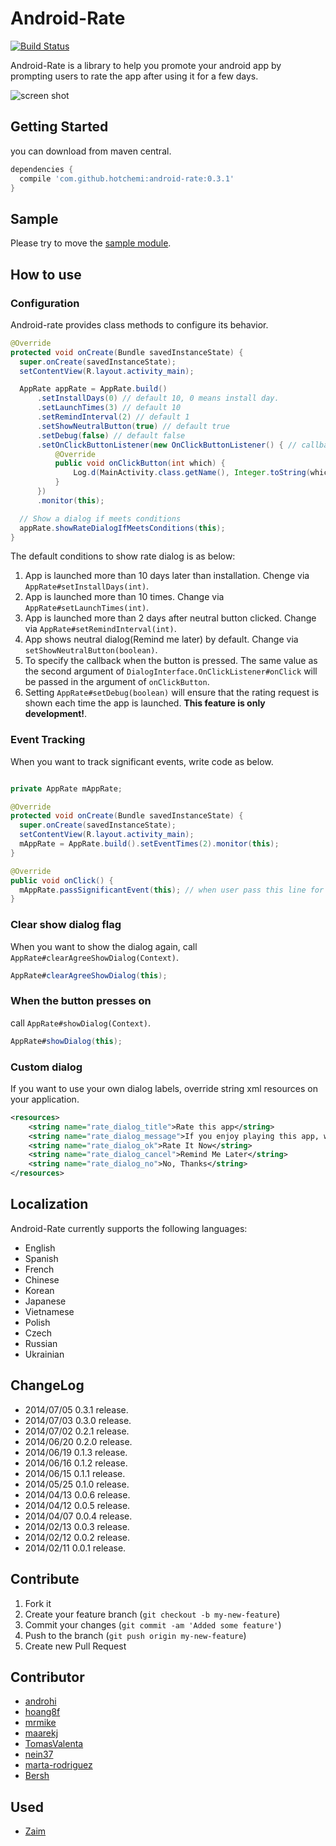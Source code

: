 Android-Rate
============

[![Build Status](https://travis-ci.org/hotchemi/Android-Rate.png?branch=master)](https://travis-ci.org/hotchemi/Android-Rate)

Android-Rate is a library to help you promote your android app by prompting users to rate the app after using it for a few days.

![screen shot](http://gifzo.net/BI5e2qMJVi0.gif)

## Getting Started

you can download from maven central.

```groovy
dependencies {
  compile 'com.github.hotchemi:android-rate:0.3.1'
}
```

## Sample

Please try to move the [sample module](https://github.com/hotchemi/Android-Rate/tree/master/sample).

## How to use

### Configuration

Android-rate provides class methods to configure its behavior.

```java
@Override
protected void onCreate(Bundle savedInstanceState) {
  super.onCreate(savedInstanceState);
  setContentView(R.layout.activity_main);

  AppRate appRate = AppRate.build()
      .setInstallDays(0) // default 10, 0 means install day.
      .setLaunchTimes(3) // default 10
      .setRemindInterval(2) // default 1
      .setShowNeutralButton(true) // default true
      .setDebug(false) // default false
      .setOnClickButtonListener(new OnClickButtonListener() { // callback listener.
          @Override
          public void onClickButton(int which) {
              Log.d(MainActivity.class.getName(), Integer.toString(which));
          }
      })
      .monitor(this);

  // Show a dialog if meets conditions
  appRate.showRateDialogIfMeetsConditions(this);
}
```

The default conditions to show rate dialog is as below:

1. App is launched more than 10 days later than installation. Chenge via `AppRate#setInstallDays(int)`.
2. App is launched more than 10 times. Change via `AppRate#setLaunchTimes(int)`.
3. App is launched more than 2 days after neutral button clicked. Change via `AppRate#setRemindInterval(int)`.
4. App shows neutral dialog(Remind me later) by default. Change via `setShowNeutralButton(boolean)`.
5. To specify the callback when the button is pressed. The same value as the second argument of `DialogInterface.OnClickListener#onClick` will be passed in the argument of `onClickButton`. 
6. Setting `AppRate#setDebug(boolean)` will ensure that the rating request is shown each time the app is launched. **This feature is only development!**.

### Event Tracking

When you want to track significant events, write code as below.

```java

private AppRate mAppRate;

@Override
protected void onCreate(Bundle savedInstanceState) {
  super.onCreate(savedInstanceState);
  setContentView(R.layout.activity_main);
  mAppRate = AppRate.build().setEventTimes(2).monitor(this);
}

@Override
public void onClick() {
  mAppRate.passSignificantEvent(this); // when user pass this line for the third time, dialog appears.
}
```

### Clear show dialog flag

When you want to show the dialog again, call `AppRate#clearAgreeShowDialog(Context)`.

```java
AppRate#clearAgreeShowDialog(this);
```

### When the button presses on

call `AppRate#showDialog(Context)`.

```java
AppRate#showDialog(this);
```

### Custom dialog

If you want to use your own dialog labels, override string xml resources on your application.

```xml
<resources>
    <string name="rate_dialog_title">Rate this app</string>
    <string name="rate_dialog_message">If you enjoy playing this app, would you mind taking a moment to rate it? It won\'t take more than a minute. Thanks for your support!</string>
    <string name="rate_dialog_ok">Rate It Now</string>
    <string name="rate_dialog_cancel">Remind Me Later</string>
    <string name="rate_dialog_no">No, Thanks</string>
</resources>
```

## Localization

Android-Rate currently supports the following languages:

- English
- Spanish
- French
- Chinese
- Korean
- Japanese
- Vietnamese
- Polish
- Czech
- Russian
- Ukrainian

## ChangeLog

- 2014/07/05 0.3.1 release.
- 2014/07/03 0.3.0 release.
- 2014/07/02 0.2.1 release.
- 2014/06/20 0.2.0 release.
- 2014/06/19 0.1.3 release.
- 2014/06/16 0.1.2 release.
- 2014/06/15 0.1.1 release.
- 2014/05/25 0.1.0 release.
- 2014/04/13 0.0.6 release.
- 2014/04/12 0.0.5 release.
- 2014/04/07 0.0.4 release.
- 2014/02/13 0.0.3 release.
- 2014/02/12 0.0.2 release.
- 2014/02/11 0.0.1 release.

## Contribute

1. Fork it
2. Create your feature branch (`git checkout -b my-new-feature`)
3. Commit your changes (`git commit -am 'Added some feature'`)
4. Push to the branch (`git push origin my-new-feature`)
5. Create new Pull Request

## Contributor

- [androhi](https://github.com/androhi)
- [hoang8f](https://github.com/hoang8f)
- [mrmike](https://github.com/mrmike)
- [maarekj](https://github.com/maarekj)
- [TomasValenta](https://github.com/TomasValenta)
- [nein37](https://github.com/nein37)
- [marta-rodriguez](https://github.com/marta-rodriguez)
- [Bersh](https://github.com/Bersh)

## Used

- [Zaim](https://play.google.com/store/apps/details?id=net.zaim.android)
